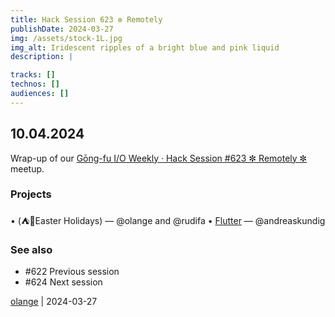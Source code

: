 ```yaml
---
title: Hack Session 623 ✼ Remotely
publishDate: 2024-03-27
img: /assets/stock-1L.jpg
img_alt: Iridescent ripples of a bright blue and pink liquid
description: |

tracks: []
technos: []
audiences: []
---
```


## 10.04.2024

Wrap-up of our [Gōng-fu I/O Weekly · Hack Session #623 ✼ Remotely ✼](https://www.meetup.com/fr-FR/gōngfuio/events/299936660/) meetup.

### Projects

• (⛺️🐇Easter Holidays) — @olange and @rudifa
• [Flutter](https://flutter.dev) — @andreaskundig

### See also

* #622 Previous session
* #624 Next session

[olange](https://github.com/olange) | 2024-03-27


